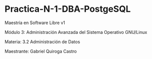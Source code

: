 # Practica-N-1-DBA-PostgeSQL

Maestría en Software Libre v1

Módulo 3: Administración Avanzada del Sistema Operativo GNU/Linux

Materia: 3.2 Administración de Datos

Maestrante: Gabriel Quiroga Castro
